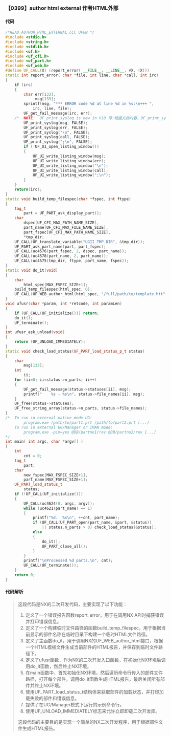 ### 【0399】author html external 作者HTML外部

#### 代码

```cpp
/*HEAD AUTHOR_HTML_EXTERNAL CCC UFUN */
#include <stdio.h>
#include <string.h>
#include <stdlib.h>
#include <uf.h>
#include <uf_cfi.h>
#include <uf_part.h>
#include <uf_web.h>
#define UF_CALL(X) (report_error( __FILE__, __LINE__, #X, (X)))
static int report_error( char *file, int line, char *call, int irc)
{
    if (irc)
    {
        char err[133],
             msg[133];
        sprintf(msg, "*** ERROR code %d at line %d in %s:\n+++ ",
            irc, line, file);
        UF_get_fail_message(irc, err);
    /*  NOTE:  UF_print_syslog is new in V18 译:根据文档内容，UF_print_syslog是V18版本新增的函数。 */
        UF_print_syslog(msg, FALSE);
        UF_print_syslog(err, FALSE);
        UF_print_syslog("\n", FALSE);
        UF_print_syslog(call, FALSE);
        UF_print_syslog(";\n", FALSE);
        if (!UF_UI_open_listing_window())
        {
            UF_UI_write_listing_window(msg);
            UF_UI_write_listing_window(err);
            UF_UI_write_listing_window("\n");
            UF_UI_write_listing_window(call);
            UF_UI_write_listing_window(";\n");
        }
    }
    return(irc);
}
static void build_temp_filespec(char *fspec, int ftype)
{
    tag_t
        part = UF_PART_ask_display_part();
    char
        dspec[UF_CFI_MAX_PATH_NAME_SIZE],
        part_name[UF_CFI_MAX_FILE_NAME_SIZE],
        part_fspec[UF_CFI_MAX_PATH_NAME_SIZE],
        *tmp_dir;
    UF_CALL(UF_translate_variable("UGII_TMP_DIR", &tmp_dir));
    UF_PART_ask_part_name(part, part_fspec);
    UF_CALL(uc4576(part_fspec, 2, dspec, part_name));
    UF_CALL(uc4578(part_name, 2, part_name));
    UF_CALL(uc4575(tmp_dir, ftype, part_name, fspec));
}
static void do_it(void)
{
    char
        html_spec[MAX_FSPEC_SIZE+1];
    build_temp_filespec(html_spec, 0);
    UF_CALL(UF_WEB_author_html(html_spec, "/full/path/to/template.htt", FALSE));
}
void ufusr(char *param, int *retcode, int paramLen)
{
    if (UF_CALL(UF_initialize())) return;
    do_it();
    UF_terminate();
}
int ufusr_ask_unload(void)
{
    return (UF_UNLOAD_IMMEDIATELY);
}
static void check_load_status(UF_PART_load_status_p_t status)
{
    char
        msg[133];
    int
        ii;
    for (ii=0; ii<status->n_parts; ii++)
    {
        UF_get_fail_message(status->statuses[ii], msg);
        printf("    %s - %s\n", status->file_names[ii], msg);
    }
    UF_free(status->statuses);
    UF_free_string_array(status->n_parts, status->file_names);
}
/*  To run in external native mode UG:
        program.exe /path/to/part1.prt /path/to/part2.prt [...]
    To run in external UG/Manager or IMAN mode:
        program.exe -pim=yes @DB/partno1/rev @DB/partno2/rev [...]
*/
int main( int argc, char *argv[] )
{
    int
        cnt = 0;
    tag_t
        part;
    char
        new_fspec[MAX_FSPEC_SIZE+1],
        part_name[MAX_FSPEC_SIZE+1];
    UF_PART_load_status_t
        status;
    if (!UF_CALL(UF_initialize()))
    {
        UF_CALL(uc4624(0, argc, argv));
        while (uc4621(part_name) == 1)
        {
            printf("%d.  %s\n", ++cnt, part_name);
            if (UF_CALL(UF_PART_open(part_name, &part, &status))
                || status.n_parts > 0) check_load_status(&status);
            else
            {
                do_it();
                UF_PART_close_all();
            }
        }
        printf("\nProcessed %d parts.\n", cnt);
        UF_CALL(UF_terminate());
    }
    return 0;
}

```

#### 代码解析

> 这段代码是NX的二次开发代码，主要实现了以下功能：
>
> 1. 定义了一个错误报告函数report_error，用于在调用NX API时捕获错误并打印错误信息。
> 2. 定义了一个构建临时文件路径的函数build_temp_filespec，用于根据当前显示的部件名称在临时目录下构建一个临时HTML文件路径。
> 3. 定义了主函数do_it，用于调用NX的UF_WEB_author_html接口，根据一个HTML模板文件生成当前部件的HTML报告，并保存到临时文件路径下。
> 4. 定义了ufusr函数，作为NX的二次开发入口函数，在初始化NX环境后调用do_it函数，然后终止NX环境。
> 5. 在main函数中，首先初始化NX环境，然后遍历命令行传入的部件文件路径，打开每个部件，调用do_it函数生成HTML报告，最后关闭所有部件并终止NX环境。
> 6. 使用UF_PART_load_status_t结构体来获取部件的加载状态，并打印加载失败的部件和错误信息。
> 7. 提供了在UG/Manager模式下运行的示例命令行。
> 8. 使用UF_UNLOAD_IMMEDIATELY标志来允许立即卸载二次开发库。
>
> 这段代码的主要目的是实现一个简单的NX二次开发程序，用于根据部件文件生成HTML报告。
>
